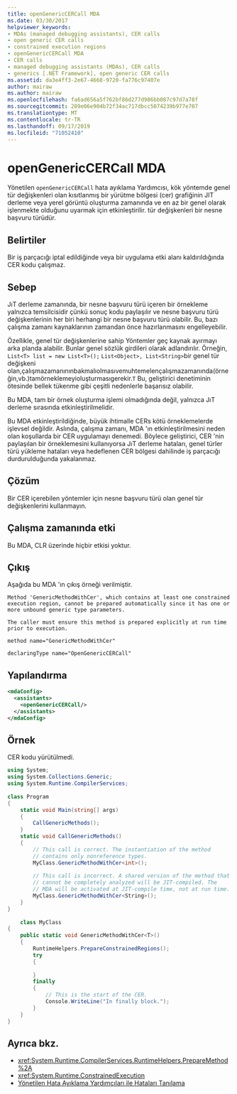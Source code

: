 ```yaml
---
title: openGenericCERCall MDA
ms.date: 03/30/2017
helpviewer_keywords:
- MDAs (managed debugging assistants), CER calls
- open generic CER calls
- constrained execution regions
- openGenericCERCall MDA
- CER calls
- managed debugging assistants (MDAs), CER calls
- generics [.NET Framework], open generic CER calls
ms.assetid: da3e4ff3-2e67-4668-9720-fa776c97407e
author: mairaw
ms.author: mairaw
ms.openlocfilehash: fa6ad656a5f762bf86d277d986bb087c97d7a78f
ms.sourcegitcommit: 289e06e904b72f34ac717dbcc5074239b977e707
ms.translationtype: MT
ms.contentlocale: tr-TR
ms.lasthandoff: 09/17/2019
ms.locfileid: "71052410"
---
```

# <a name="opengenericcercall-mda"></a>openGenericCERCall MDA
Yönetilen `openGenericCERCall` hata ayıklama Yardımcısı, kök yöntemde genel tür değişkenleri olan kısıtlanmış bir yürütme bölgesi (cer) grafiğinin JIT derleme veya yerel görüntü oluşturma zamanında ve en az bir genel olarak işlenmekte olduğunu uyarmak için etkinleştirilir. tür değişkenleri bir nesne başvuru türüdür.  
  
## <a name="symptoms"></a>Belirtiler  
 Bir iş parçacığı iptal edildiğinde veya bir uygulama etki alanı kaldırıldığında CER kodu çalışmaz.  
  
## <a name="cause"></a>Sebep  
 JıT derleme zamanında, bir nesne başvuru türü içeren bir örnekleme yalnızca temsilcisidir çünkü sonuç kodu paylaşılır ve nesne başvuru türü değişkenlerinin her biri herhangi bir nesne başvuru türü olabilir. Bu, bazı çalışma zamanı kaynaklarının zamandan önce hazırlanmasını engelleyebilir.  
  
 Özellikle, genel tür değişkenlerine sahip Yöntemler geç kaynak ayırmayı arka planda alabilir. Bunlar genel sözlük girdileri olarak adlandırılır. Örneğin, `List<T> list = new List<T>();` `List<Object>, List<String>`bir genel tür değişkeni olan,çalışmazamanınınbakmalıolmasıvemuhtemelençalışmazamanında(örneğin,vb.)tamörneklemeyioluşturmasıgerekir.`T` Bu, geliştirici denetiminin ötesinde bellek tükenme gibi çeşitli nedenlerle başarısız olabilir.  
  
 Bu MDA, tam bir örnek oluşturma işlemi olmadığında değil, yalnızca JıT derleme sırasında etkinleştirilmelidir.  
  
 Bu MDA etkinleştirildiğinde, büyük ihtimalle CERs kötü örneklemelerde işlevsel değildir. Aslında, çalışma zamanı, MDA 'ın etkinleştirilmesini neden olan koşullarda bir CER uygulamayı denemedi. Böylece geliştirici, CER 'nin paylaşılan bir örneklemesini kullanıyorsa JıT derleme hataları, genel türler türü yükleme hataları veya hedeflenen CER bölgesi dahilinde iş parçacığı durdurulduğunda yakalanmaz.  
  
## <a name="resolution"></a>Çözüm  
 Bir CER içerebilen yöntemler için nesne başvuru türü olan genel tür değişkenlerini kullanmayın.  
  
## <a name="effect-on-the-runtime"></a>Çalışma zamanında etki  
 Bu MDA, CLR üzerinde hiçbir etkisi yoktur.  
  
## <a name="output"></a>Çıkış  
 Aşağıda bu MDA 'ın çıkış örneği verilmiştir.  
  
 `Method 'GenericMethodWithCer', which contains at least one constrained execution region, cannot be prepared automatically since it has one or more unbound generic type parameters.`  
  
 `The caller must ensure this method is prepared explicitly at run time prior to execution.`  
  
 `method name="GenericMethodWithCer"`  
  
 `declaringType name="OpenGenericCERCall"`  
  
## <a name="configuration"></a>Yapılandırma  
  
```xml  
<mdaConfig>  
  <assistants>  
    <openGenericCERCall/>  
  </assistants>  
</mdaConfig>  
```  
  
## <a name="example"></a>Örnek  
 CER kodu yürütülmedi.  
  
```csharp
using System;  
using System.Collections.Generic;  
using System.Runtime.CompilerServices;  
  
class Program  
{  
    static void Main(string[] args)  
    {  
        CallGenericMethods();  
    }  
    static void CallGenericMethods()  
    {  
        // This call is correct. The instantiation of the method  
        // contains only nonreference types.  
        MyClass.GenericMethodWithCer<int>();  
  
        // This call is incorrect. A shared version of the method that  
        // cannot be completely analyzed will be JIT-compiled. The   
        // MDA will be activated at JIT-compile time, not at run time.  
        MyClass.GenericMethodWithCer<String>();  
    }  
}  
  
    class MyClass  
{  
    public static void GenericMethodWithCer<T>()  
    {  
        RuntimeHelpers.PrepareConstrainedRegions();  
        try  
        {  
  
        }  
        finally  
        {  
            // This is the start of the CER.  
            Console.WriteLine("In finally block.");  
        }  
    }  
}  
```  
  
## <a name="see-also"></a>Ayrıca bkz.

- <xref:System.Runtime.CompilerServices.RuntimeHelpers.PrepareMethod%2A>
- <xref:System.Runtime.ConstrainedExecution>
- [Yönetilen Hata Ayıklama Yardımcıları ile Hataları Tanılama](diagnosing-errors-with-managed-debugging-assistants.md)
